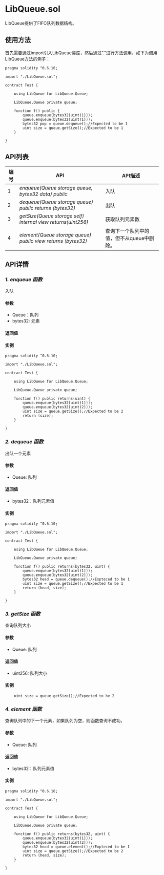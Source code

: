 ﻿# LibQueue.sol

LibQueue提供了FIFO队列数据结构。

## 使用方法

首先需要通过import引入LibQueue类库，然后通过"."进行方法调用，如下为调用LibQueue方法的例子：

```
pragma solidity ^0.6.10;

import "./LibQueue.sol";

contract Test {
    
    using LibQueue for LibQueue.Queue;
    
    LibQueue.Queue private queue;
    
    function f() public {
        queue.enqueue(bytes32(uint(1)));
        queue.enqueue(bytes32(uint(1)));
        bytes32 pop = queue.dequeue();//Expected to be 1
        uint size = queue.getSize();//Expected to be 1
    }
    
}
```


## API列表

编号 | API | API描述
---|---|---
1 | *enqueue(Queue storage queue, bytes32 data) public* |入队
2 | *dequeue(Queue storage queue) public returns (bytes32)* |出队
3 | *getSize(Queue storage self) internal view returns(uint256)* | 获取队列元素数
4 | *element(Queue storage queue) public view returns (bytes32)* | 查询下一个队列中的值，但不从queue中删除。

## API详情

### ***1. enqueue 函数***

入队

#### 参数

- Queue：队列
- bytes32: 元素

#### 返回值


#### 实例

```
pragma solidity ^0.6.10;

import "./LibQueue.sol";

contract Test {
    
    using LibQueue for LibQueue.Queue;
    
    LibQueue.Queue private queue;
    
    function f() public returns(uint) {
        queue.enqueue(bytes32(uint(1)));
        queue.enqueue(bytes32(uint(2)));
        uint size = queue.getSize();//Expected to be 2
        return (size);
    }
    
}
```
### ***2. dequeue 函数***

出队一个元素

#### 参数

- Queue: 队列

#### 返回值

- bytes32：队列元素值

#### 实例

```
pragma solidity ^0.6.10;

import "./LibQueue.sol";

contract Test {
    
    using LibQueue for LibQueue.Queue;
    
    LibQueue.Queue private queue;
    
    function f() public returns(bytes32, uint) {
        queue.enqueue(bytes32(uint(1)));
        queue.enqueue(bytes32(uint(2)));
        bytes32 head = queue.dequeue();//Expteced to be 1
        uint size = queue.getSize();//Expected to be 1
        return (head, size);
    }
    
}
```

### ***3. getSize 函数***

查询队列大小

#### 参数

- Queue: 队列

#### 返回值

- uint256: 队列大小

#### 实例

```
    uint size = queue.getSize();//Expected to be 2
```

### ***4. element 函数***

查询队列中的下一个元素，如果队列为空，则函数查询不成功。

#### 参数

- Queue: 队列

#### 返回值

- bytes32：队列元素值

#### 实例

```
pragma solidity ^0.6.10;

import "./LibQueue.sol";

contract Test {
    
    using LibQueue for LibQueue.Queue;
    
    LibQueue.Queue private queue;
    
    function f() public returns(bytes32, uint) {
        queue.enqueue(bytes32(uint(1)));
        queue.enqueue(bytes32(uint(2)));
        bytes32 head = queue.element();//Expteced to be 1
        uint size = queue.getSize();//Expected to be 2
        return (head, size);
    }
    
}
```


